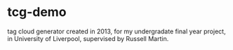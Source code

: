 tcg-demo
========

tag cloud generator created in 2013,
for my undergradate final year project,
in University of Liverpool,
supervised by Russell Martin.

